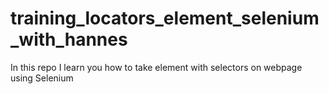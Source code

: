 # training_locators_element_selenium_with_hannes
In this repo I learn you how to take element with selectors on webpage using Selenium 
